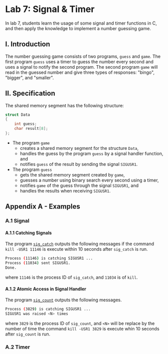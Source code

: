 # Lab 7: Signal & Timer

In lab 7, students learn the usage of some signal and timer functions in C, and then apply the knowledge to implement a number guessing game.

## I. Introduction

The number guessing game consists of two programs, `guess` and `game`. The first program `guess` uses a timer to guess the number every second and uses a signal to notify the second program. The second program `game` will read in the guessed number and give three types of responses: "bingo", "bigger", and "smaller".

## II. Specification

The shared memory segment has the following structure:

```c
struct Data
{
    int guess;
    char result[8];
};
```

- The program `game`
    - creates a shared memory segment for the structure `Data`,
    - handles the guess by the program `guess` by a signal handler function, and
    - notifies `guess` of the result by sending the signal `SIGUSR1`.
- The program `guess`
    - gets the shared memory segment created by `game`,
    - guesses a number using binary search every second using a timer,
    - notifies `game` of the guess through the signal `SIGUSR1`, and
    - handles the results when receiving `SIGUSR1`.

## Appendix A - Examples

### A.1 Signal

#### A.1.1 Catching Signals

The program [`sig_catch`](./examples/sig_catch.c) outputs the following messages if the command `kill -USR1 11146` is execute within 10 seconds after `sig_catch` is run.

```bash
Process (11146) is catching SIGUSR1 ...
Process (11034) sent SIGUSR1.
Done.
```

where `11146` is the process ID of `sig_catch`, and `11034` is of `kill`.

#### A.1.2 Atomic Access in Signal Handler

The program [`sig_count`](./examples/sig_count.c) outputs the following messages.

```bash
Process (3829) is catching SIGUSR1 ...
SIGUSR1 was raised <N> times
```

where `3829` is the process ID of `sig_count`, and `<N>` will be replace by the number of time the command `kill -USR1 3829` is execute whin 10 seconds after `sig_count` is run.

### A.2 Timer

